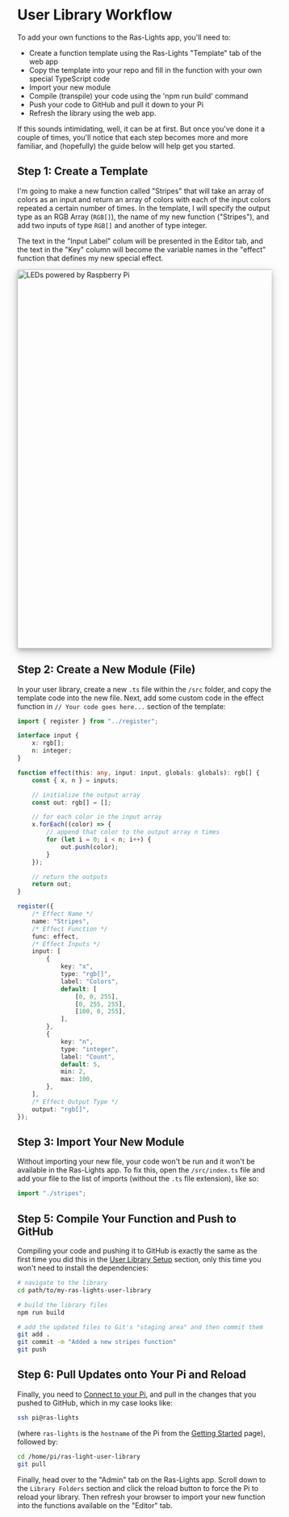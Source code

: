 # User Library Workflow

To add your own functions to the Ras-Lights app, you'll need to:

-   Create a function template using the Ras-Lights "Template" tab of the web app
-   Copy the template into your repo and fill in the function with your own
    special TypeScript code 
-   Import your new module
-   Compile (transpile) your code using the 'npm run build' command
-   Push your code to GitHub and pull it down to your Pi
-   Refresh the library using the web app.

If this sounds intimidating, well, it can be at first. But once you've done it
a couple of times, you'll notice that each step becomes more and more familiar,
and (hopefully) the guide below will help get you started.

## Step 1: Create a Template

I'm going to make a new function called "Stripes" that will take an array of
colors as an input and return an array of colors with each of the input colors
repeated a certain number of times. In the template, I will specify the output
type as an RGB Array (`RGB[]`), the name of my new function ("Stripes"), and
add two inputs of type `RGB[]` and another of type integer.

The text in the "Input Label" colum will be presented in the Editor tab, and
the text in the "Key" column will become the variable names in the "effect"
function that defines my new special effect.

<img 
    src="/ras-lights/assets/images/template-settings.png" 
    alt="LEDs powered by Raspberry Pi" 
    style="width:750px; box-shadow: 0 4px 8px 0 rgb(0 0 0 / 20%), 0 6px 20px 0 rgb(0 0 0 / 19%);"/>


## Step 2: Create a New Module (File)

In your user library, create a new `.ts` file within the `/src` folder, and copy the
template code into the new file. Next, add some custom code in the effect function in
`// Your code goes here...` section of the template:

```ts
import { register } from "../register";

interface input {
    x: rgb[];
    n: integer;
}

function effect(this: any, input: input, globals: globals): rgb[] {
    const { x, n } = inputs;

    // initialize the output array
    const out: rgb[] = [];

    // for each color in the input array
    x.forEach((color) => {
        // append that color to the output array n times
        for (let i = 0; i < n; i++) {
            out.push(color);
        }
    });

    // return the outputs
    return out;
}

register({
    /* Effect Name */
    name: "Stripes",
    /* Effect Function */
    func: effect,
    /* Effect Inputs */
    input: [
        {
            key: "x",
            type: "rgb[]",
            label: "Colors",
            default: [
                [0, 0, 255],
                [0, 255, 255],
                [100, 0, 255],
            ],
        },
        {
            key: "n",
            type: "integer",
            label: "Count",
            default: 5,
            min: 2,
            max: 100,
        },
    ],
    /* Effect Output Type */
    output: "rgb[]",
});
```

## Step 3: Import Your New Module

Without importing your new file, your code won't be run and it won't be
available in the Ras-Lights app. To fix this, open the `/src/index.ts` file and
add your file to the list of imports (without the `.ts` file extension), like
so:

```ts
import "./stripes";
```

## Step 5: Compile Your Function and Push to GitHub

Compiling your code and pushing it to GitHub is exactly the same as the first
time you did this in the [User Library Setup](../user-library-setup) section, only
this time you won't need to install the dependencies:

```bash
# navigate to the library
cd path/to/my-ras-lights-user-library

# build the library files
npm run build

# add the updated files to Git's "staging area" and then commit them
git add .
git commit -m "Added a new stripes function"
git push
```

## Step 6: Pull Updates onto Your Pi and Reload

Finally, you need to [Connect to your Pi](../connecting-to-your-pi), and pull
in the changes that you pushed to GitHub, which in my case looks like:

```sh
ssh pi@ras-lights
```

(where `ras-lights` is the `hostname` of the Pi from the [Getting
Started](../getting-started) page), followed by:

```sh
cd /home/pi/ras-light-user-library
git pull
```

Finally, head over to the "Admin" tab on the Ras-Lights app. Scroll down to the
`Library Folders` section and click the reload button to force the Pi to reload
your library. Then refresh your browser to import your new function into the
functions available on the "Editor" tab.
